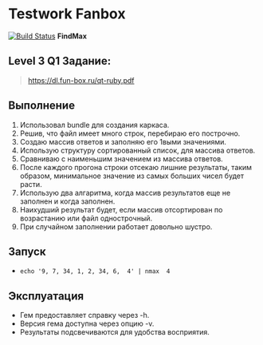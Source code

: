 # Testwork **Fanbox**
[![Build Status](https://travis-ci.org/Rattt/find_max.svg?branch=master)](https://travis-ci.org/Rattt/find_max) 
**FindMax** 
## Level 3 Q1 Задание:
> <https://dl.fun-box.ru/qt-ruby.pdf> 

## Выполнение
1. Использовал bundle для создания каркаса.
2. Решив, что файл имеет много строк, перебираю его построчно.
3. Создаю массив ответов и заполняю его 1выми значениями.
4. Использую структуру сортированный список, для массива ответов.
5. Сравниваю с наименьшим значением из массива ответов.
6. После каждого прогона строки отсекаю лишние результаты, таким образом,
   минимальное значение из самых больших чисел будет расти.
7. Использую два алгаритма, когда массив результатов еще не заполнен и когда
   заполнен.
8. Наихудший результат будет, если массив отсортирован по возрастанию или файл
   однострочный.
9. При случайном заполнении работает довольно шустро.

## Запуск
* ```echo '9, 7, 34, 1, 2, 34, 6,  4' | nmax  4```

## Эксплуатация
* Гем предоставляет справку через -h.
* Версия гема доступна через опцию -v.
* Результаты подсвечиваются для удобства восприятия.
